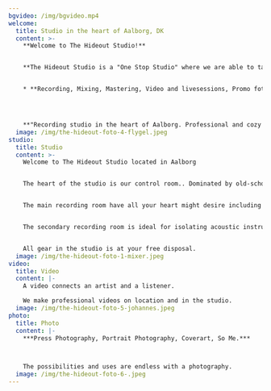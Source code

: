```yaml
---
bgvideo: /img/bgvideo.mp4
welcome:
  title: Studio in the heart of Aalborg, DK
  content: >-
    **Welcome to The Hideout Studio!**


    **The Hideout Studio is a "One Stop Studio" where we are able to take care of the following:**


    * **Recording, Mixing, Mastering, Video and livesessions, Promo foto, Music distribution ,"Tax for musicians"**




    **"Recording studio in the heart of Aalborg. Professional and cozy setting. We always have fresh coffee brewing."**
  image: /img/the-hideout-foto-4-flygel.jpeg
studio:
  title: Studio
  content: >-
    Welcome to The Hideout Studio located in Aalborg


    The heart of the studio is our control room.. Dominated by old-school analogue equipment combined with modern hardware and software. 


    The main recording room have all your heart might desire including old Vox and Fender amplifiers as well as our 1896 Steinway & Sons B211 grand piano.


    The secondary recording room is ideal for isolating acoustic instruments or vocals during full band recording sessions. 


    All gear in the studio is at your free disposal.
  image: /img/the-hideout-foto-1-mixer.jpeg
video:
  title: Video
  content: |-
    A video connects an artist and a listener.

    We make professional videos on location and in the studio.
  image: /img/the-hideout-foto-5-johannes.jpeg
photo:
  title: Photo
  content: |-
    ***Press Photography, Portrait Photography, Coverart, So Me.***



    The possibilities and uses are endless with a photography.
  image: /img/the-hideout-foto-6-.jpeg
---
```

